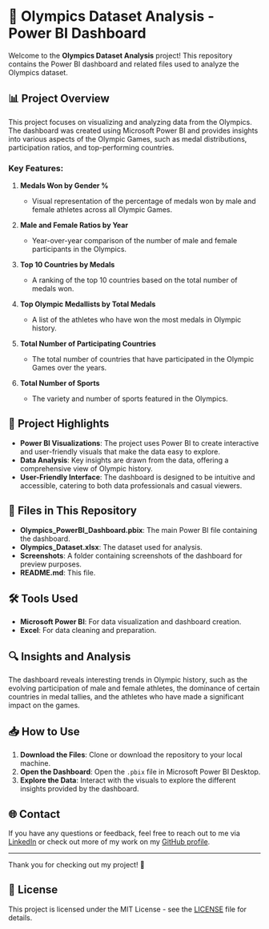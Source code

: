 

# 🏅 Olympics Dataset Analysis - Power BI Dashboard

Welcome to the **Olympics Dataset Analysis** project! This repository contains the Power BI dashboard and related files used to analyze the Olympics dataset.

## 📊 Project Overview

This project focuses on visualizing and analyzing data from the Olympics. The dashboard was created using Microsoft Power BI and provides insights into various aspects of the Olympic Games, such as medal distributions, participation ratios, and top-performing countries.

### Key Features:

1. **Medals Won by Gender %**
   - Visual representation of the percentage of medals won by male and female athletes across all Olympic Games.

2. **Male and Female Ratios by Year**
   - Year-over-year comparison of the number of male and female participants in the Olympics.

3. **Top 10 Countries by Medals**
   - A ranking of the top 10 countries based on the total number of medals won.

4. **Top Olympic Medallists by Total Medals**
   - A list of the athletes who have won the most medals in Olympic history.

5. **Total Number of Participating Countries**
   - The total number of countries that have participated in the Olympic Games over the years.

6. **Total Number of Sports**
   - The variety and number of sports featured in the Olympics.

## 🚀 Project Highlights

- **Power BI Visualizations**: The project uses Power BI to create interactive and user-friendly visuals that make the data easy to explore.
- **Data Analysis**: Key insights are drawn from the data, offering a comprehensive view of Olympic history.
- **User-Friendly Interface**: The dashboard is designed to be intuitive and accessible, catering to both data professionals and casual viewers.

## 📂 Files in This Repository

- **Olympics_PowerBI_Dashboard.pbix**: The main Power BI file containing the dashboard.
- **Olympics_Dataset.xlsx**: The dataset used for analysis.
- **Screenshots**: A folder containing screenshots of the dashboard for preview purposes.
- **README.md**: This file.

## 🛠️ Tools Used

- **Microsoft Power BI**: For data visualization and dashboard creation.
- **Excel**: For data cleaning and preparation.

## 🔍 Insights and Analysis

The dashboard reveals interesting trends in Olympic history, such as the evolving participation of male and female athletes, the dominance of certain countries in medal tallies, and the athletes who have made a significant impact on the games.

## 📥 How to Use

1. **Download the Files**: Clone or download the repository to your local machine.
2. **Open the Dashboard**: Open the `.pbix` file in Microsoft Power BI Desktop.
3. **Explore the Data**: Interact with the visuals to explore the different insights provided by the dashboard.

## 🌐 Contact

If you have any questions or feedback, feel free to reach out to me via [LinkedIn](https://www.linkedin.com/in/younas-khan-210274244/) or check out more of my work on my [GitHub profile](https://github.com/younaskhano).

---

Thank you for checking out my project! 🙌

## 📢 License

This project is licensed under the MIT License - see the [LICENSE](LICENSE) file for details.
